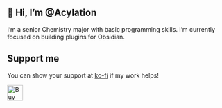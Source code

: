 ## 👋 Hi, I’m @Acylation
I’m a senior Chemistry major with basic programming skills. I’m currently focused on building plugins for Obsidian.

<!---
Acylation/Acylation is a ✨ special ✨ repository because its `README.md` (this file) appears on your GitHub profile.
You can click the Preview link to take a look at your changes.
--->

## Support me

You can show your support at [ko-fi](https://ko-fi.com/acylation) if my work helps!

<a href='https://ko-fi.com/F1F0P1BN0' target='_blank'><img height='36' style='border:0px;height:36px;' src='https://storage.ko-fi.com/cdn/kofi1.png?v=3' border='0' alt='Buy Me a Coffee at ko-fi.com' /></a>
